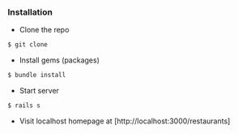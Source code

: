 ### Installation

* Clone the repo
```sh
$ git clone
```

* Install gems (packages)
```sh
$ bundle install
```

* Start server
```sh
$ rails s
```

* Visit localhost homepage at [http://localhost:3000/restaurants]
